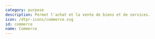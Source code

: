 ```yaml
---
category: purpose
description: Permet l'achat et la vente de biens et de services. 
icon: /dtpr-icons/commerce.svg
id: commerce
name: Commerce
---
```

